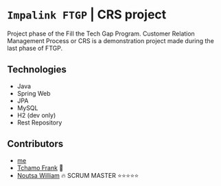 # `Impalink FTGP` | CRS project

Project phase of the Fill the Tech Gap Program. Customer Relation Management Process or CRS is a demonstration project made during the last phase of FTGP.

## Technologies
* Java
* Spring Web
* JPA
* MySQL
* H2 (dev only)
* Rest Repository

## Contributors
- [me](https://github.com/47leonel-wabo)
- [Tchamo Frank](https://github.com/franck2019) 🚀
- [Noutsa William](https://github.com/NC-52) 🔥 SCRUM MASTER ⭐⭐⭐⭐⭐